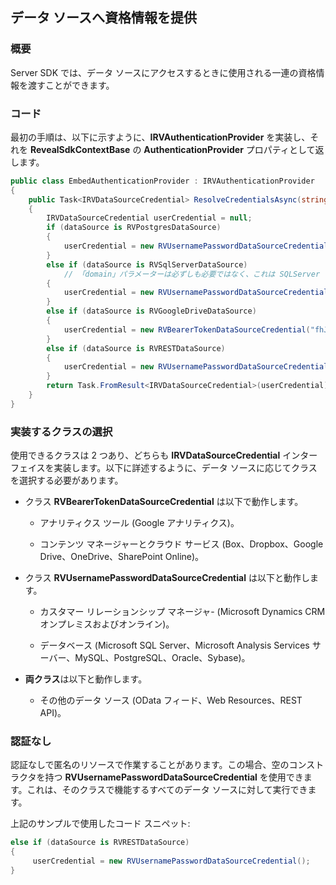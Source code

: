 ## データ ソースへ資格情報を提供

### 概要

Server SDK では、データ ソースにアクセスするときに使用される一連の資格情報を渡すことができます。

### コード

最初の手順は、以下に示すように、__IRVAuthenticationProvider__ を実装し、それを __RevealSdkContextBase__ の __AuthenticationProvider__ プロパティとして返します。

``` csharp
public class EmbedAuthenticationProvider : IRVAuthenticationProvider
{
    public Task<IRVDataSourceCredential> ResolveCredentialsAsync(string userId, RVDashboardDataSource dataSource)
    {
        IRVDataSourceCredential userCredential = null;
        if (dataSource is RVPostgresDataSource)
        {
            userCredential = new RVUsernamePasswordDataSourceCredential("postgresuser", "password");
        }
        else if (dataSource is RVSqlServerDataSource)
            // 「domain」パラメーターは必ずしも必要ではなく、これは SQLServer の構成によって異なります。
        {
            userCredential = new RVUsernamePasswordDataSourceCredential("sqlserveruser", "password", "domain");
        }
        else if (dataSource is RVGoogleDriveDataSource)
        {
            userCredential = new RVBearerTokenDataSourceCredential("fhJhbUci0mJSUzi1nIiSint....", "user@company.com");
        }
        else if (dataSource is RVRESTDataSource)
        {
            userCredential = new RVUsernamePasswordDataSourceCredential(); // Anonymous
        }
        return Task.FromResult<IRVDataSourceCredential>(userCredential);
    }
}
```

### 実装するクラスの選択

使用できるクラスは 2 つあり、どちらも __IRVDataSourceCredential__ インターフェイスを実装します。以下に詳述するように、データ ソースに応じてクラスを選択する必要があります。

  - クラス __RVBearerTokenDataSourceCredential__ は以下で動作します。

      - アナリティクス ツール (Google アナリティクス)。
    
      - コンテンツ マネージャーとクラウド サービス (Box、Dropbox、Google Drive、OneDrive、SharePoint Online)。

  - クラス __RVUsernamePasswordDataSourceCredential__ は以下と動作します。

      - カスタマー リレーションシップ マネージャ- (Microsoft Dynamics CRM オンプレミスおよびオンライン)。
    
      - データベース (Microsoft SQL Server、Microsoft Analysis Services サーバー、MySQL、PostgreSQL、Oracle、Sybase)。

  - **両クラス**は以下と動作します。

      - その他のデータ ソース (OData フィード、Web Resources、REST API)。

### 認証なし

認証なしで匿名のリソースで作業することがあります。この場合、空のコンストラクタを持つ __RVUsernamePasswordDataSourceCredential__ を使用できます。これは、そのクラスで機能するすべてのデータ ソースに対して実行できます。

上記のサンプルで使用したコード スニペット:

``` csharp
else if (dataSource is RVRESTDataSource)
{
     userCredential = new RVUsernamePasswordDataSourceCredential();
}
```
